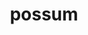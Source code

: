 ---
title: possum
meaning: to be able
ch: [five, seventeen, ss, ss2]
pos: verb
inf: posse
conjugation: irregular
derivative: possible
six: y
---